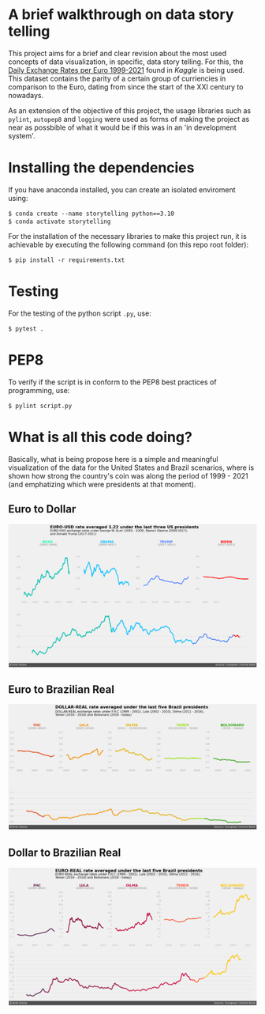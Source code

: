 # A brief walkthrough on data story telling
This project aims for a brief and clear revision about the most used concepts of data visualization, in specific, data story telling. For this, the [Daily Exchange Rates per Euro 1999-2021](https://www.kaggle.com/lsind18/euro-exchange-daily-rates-19992020) found in *Kaggle* is being used. This dataset contains the parity of a certain group of curriencies in comparison to the Euro, dating from since the start of the XXI century to nowadays.

As an extension of the objective of this project, the usage libraries such as ```pylint```, ```autopep8``` and ```logging``` were used as forms of making the project as near as possbible of what it would be if this was in an 'in development system'. 

# Installing the dependencies
If you have anaconda installed, you can create an isolated enviroment using:

    $ conda create --name storytelling python==3.10
    $ conda activate storytelling


For the installation of the necessary libraries to make this project run, it is achievable by executing the following command (on this repo root folder):

    $ pip install -r requirements.txt

# Testing 
For the testing of the python script ```.py```, use:

    $ pytest .

# PEP8
To verify if the script is in conform to the PEP8 best practices of programming, use:

    $ pylint script.py


# What is all this code doing?
Basically, what is being propose here is a simple and meaningful visualization of the data for the United States and Brazil scenarios, where is shown how strong the country's coin was along the period of 1999 - 2021 (and emphatizing which were presidents at that moment).

## Euro to Dollar 
![euro to dollar](./imgs/US_presidents.png)
## Euro to Brazilian Real
![euro to brazilian real](./imgs/BRAZIL_presidents_DOLLAR2REAL.png)
## Dollar to Brazilian Real
![dollar to real](./imgs/BRAZIL_presidents_EURO2REAL.png)